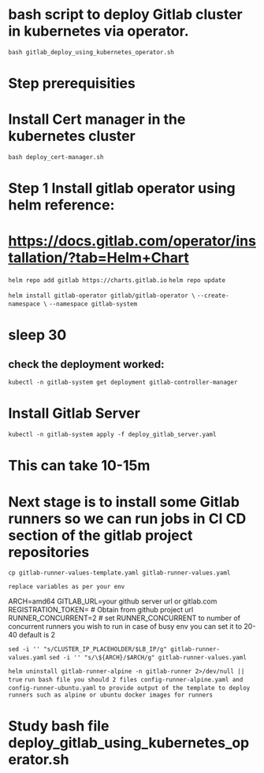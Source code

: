 # bash script to deploy Gitlab cluster in kubernetes via operator.

`bash gitlab_deploy_using_kubernetes_operator.sh`

# Step prerequisities

# Install Cert manager in the kubernetes cluster 

`bash deploy_cert-manager.sh`

# Step 1 Install gitlab operator using helm reference:

# https://docs.gitlab.com/operator/installation/?tab=Helm+Chart

`helm repo add gitlab https://charts.gitlab.io`
`helm repo update`

`helm install gitlab-operator gitlab/gitlab-operator \`
  `--create-namespace \`
  `--namespace gitlab-system`

# sleep 30

## check the deployment worked:

`kubectl -n gitlab-system get deployment gitlab-controller-manager`

# Install Gitlab Server

`kubectl -n gitlab-system apply -f deploy_gitlab_server.yaml`
# This can take 10-15m

# Next stage is to install some Gitlab runners so we can run jobs in CI CD section of the gitlab project repositories

`cp gitlab-runner-values-template.yaml gitlab-runner-values.yaml`

`replace variables as per your env`

ARCH=amd64
GITLAB_URL=your github server url or gitlab.com
REGISTRATION_TOKEN=<registration token> # Obtain from github project url
RUNNER_CONCURRENT=2 # set RUNNER_CONCURRENT to number of concurrent runners you wish to run in case of busy env you can set it to 20-40 default is 2

`sed -i '' "s/CLUSTER_IP_PLACEHOLDER/$LB_IP/g" gitlab-runner-values.yaml`
`sed -i '' "s/\${ARCH}/$ARCH/g" gitlab-runner-values.yaml`

`helm uninstall gitlab-runner-alpine -n gitlab-runner 2>/dev/null || true`
`run bash file you should 2 files config-runner-alpine.yaml and config-runner-ubuntu.yaml`
`to provide output of the template to deploy runners such as alpine or ubuntu docker images for runners`

# Study bash file deploy_gitlab_using_kubernetes_operator.sh

